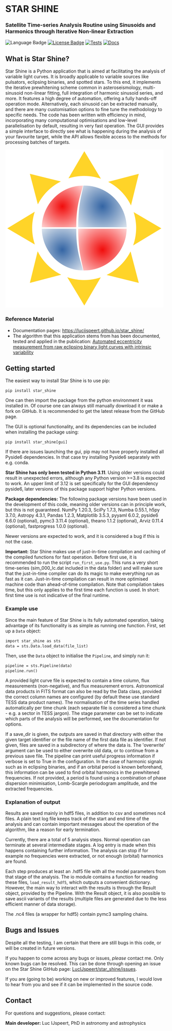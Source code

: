 # STAR SHINE
### Satellite Time-series Analysis Routine using Sinusoids and Harmonics through Iterative Non-linear Extraction


![Language Badge](https://img.shields.io/badge/Language-Python-blue.svg)
<a href="./LICENCE.md"><img src="https://img.shields.io/badge/License-GPLv3-blue.svg" alt="License Badge"/></a>
[![Tests](https://github.com/LucIJspeert/star_shine/actions/workflows/tests.yaml/badge.svg)](https://github.com/LucIJspeert/star_shine/actions/workflows/tests.yaml)
[![Docs](https://img.shields.io/badge/docs-online-blue.svg)](https://lucijspeert.github.io/star_shine/)

[//]: # (<a href="https://github.com/LucIJspeert/star_shine/blob/master/LICENCE.md"><img src="https://img.shields.io/github/license/LucIJspeert/star_shine" alt="License Badge"/></a>)

[//]: # (make the badges dynamic...)

## What is Star Shine?
Star Shine is a Python application that is aimed at facilitating the analysis of variable light curves. 
It is broadly applicable to variable sources like pulsators, eclipsing binaries, and spotted stars. 
To this end, it implements the iterative prewhitening scheme common in asteroseismology, multi-sinusoid non-linear 
fitting, full integration of harmonic sinusoid series, and more. 
It features a high degree of automation, offering a fully hands-off operation mode. 
Alternatively, each sinusoid can be extracted manually, and there are many customisation options to fine tune the 
methodology to specific needs. 
The code has been written with efficiency in mind, incorporating many computational optimisations and low-level 
parallelisation by default, resulting in very fast operation. 
The GUI provides a simple interface to directly see what is happening during the analysis of your favourite target, 
while the API allows flexible access to the methods for processing batches of targets.

![Star Shine logo](star_shine/data/images/Star_Shine_transparent.png?raw=true)

### Reference Material

* Documentation pages: https://lucijspeert.github.io/star_shine/
* The algorithm that this application stems from has been documented, tested and applied in the publication: 
[Automated eccentricity measurement from raw eclipsing binary light curves with intrinsic variability](https://ui.adsabs.harvard.edu/abs/2024arXiv240206084I/abstract)

## Getting started

The easiest way to install Star Shine is to use pip:

    pip install star_shine

One can then import the package from the python environment it was installed in. 
Of course one can always still manually download it or make a fork on GitHub. 
It is recommended to get the latest release from the GitHub page. 

The GUI is optional functionality, and its dependencies can be included when installing the package using:

    pip install star_shine[gui]

If there are issues launching the gui, pip may not have properly installed all Pyside6 dependencies. In that case try 
installing Pyside6 separately with e.g. conda.

**Star Shine has only been tested in Python 3.11**. Using older versions could result in unexpected errors, 
although any Python version >=3.8 is expected to work. An upper limit of 3.12 is set specifically for the GUI 
dependency pyside6, later versions of this package support higher Python versions.

**Package dependencies:** The following package versions have been used in the development of this code, 
meaning older versions can in principle work, but this is not guaranteed. NumPy 1.20.3, SciPy 1.7.3, Numba 0.55.1, 
h5py 3.7.0, Astropy 4.3.1, Pandas 1.2.3, Matplotlib 3.5.3, pyyaml 6.0.2, pyside6 6.6.0 (optional), 
pymc3 3.11.4 (optional), theano 1.1.2 (optional), Arviz 0.11.4 (optional), fastprogress 1.0.0 (optional).

Newer versions are expected to work, and it is considered a bug if this is not the case.

**Important:** Star Shine makes use of just-in-time compilation and caching of the compiled functions for fast operation.
Before first use, it is recommended to run the script `run_first_use.py`. This runs a very short time-series 
(sim_000_lc.dat included in the data folder) and will make sure that the just-in-time compiler can do its magic to 
make everything run as fast as it can. Just-in-time compilation can result in more optimised machine code than 
ahead-of-time compilation. Note that compilation takes time, but this only applies to the first time each function is 
used. In short: first time use is not indicative of the final runtime.


### Example use

Since the main feature of Star Shine is its fully automated operation, taking advantage of its functionality is 
as simple as running one function. First, set up a `Data` object:

    import star_shine as sts
    data = sts.Data.load_data(file_list)

Then, use the `Data` object to initialise the `Pipeline`, and simply run it:

    pipeline = sts.Pipeline(data)
    pipeline.run()

A provided light curve file is expected to contain a time column, flux measurements (non-negative), and flux 
measurement errors. Astronomical data products in FITS format can also be read by the Data class, provided the 
correct column names are configured (by default these use standard TESS data product names). The normalisation of the 
time series handled automatically per time chunk (each separate file is considered a time chunk - e.g. a sector in 
TESS jargon). The stage parameter can be set to indicate which parts of the analysis will be performed, see the 
documentation for options.

If a save_dir is given, the outputs are saved in that directory with either the given target identifier or the file 
name of the first data file as identifier. If not given, files are saved in a subdirectory of where the data is.
The 'overwrite' argument can be used to either overwrite old data, or to continue from a previous save file. 
The pipeline can print useful progress information if verbose is set to True in the configuration. In the case of 
harmonic signals such as in eclipsing binaries, and if an orbital period is known beforehand, this information can be 
used to find orbital harmonics in the prewhitened frequencies. If not provided, a period is found using a 
combination of phase dispersion minimisation, Lomb-Scargle periodogram amplitude, and the extracted frequencies.


### Explanation of output

Results are saved mainly in hdf5 files, in addition to csv and sometimes nc4 files. A plain text log file keeps track 
of the start and end time of the analysis and can contain important messages about the operation of the algorithm, 
like a reason for early termination.

Currently, there are a total of 5 analysis steps. Normal operation can terminate at several intermediate stages. 
A log entry is made when this happens containing further information. The analysis can stop if for example no 
frequencies were extracted, or not enough (orbital) harmonics are found.

Each step produces at least an .hdf5 file with all the model parameters from that stage of the analysis. 
The io module contains a function for reading these files, `load_result_hdf5`, which outputs a convenient 
dictionary. However, the main way to interact with the results is through the Result object, provided by the Pipeline.
With the Result object, it is also possible to save ascii variants of the results (multiple files are generated due
to the less efficient manner of data storage).

The .nc4 files (a wrapper for hdf5) contain pymc3 sampling chains.


## Bugs and Issues

Despite all the testing, I am certain that there are still bugs in this code, or will be created in future versions. 

If you happen to come across any bugs or issues, *please* contact me. Only known bugs can be resolved.
This can be done through opening an issue on the Star Shine GitHub page: 
[LucIJspeert/star_shine/issues](https://github.com/LucIJspeert/star_shineshine/issues).

If you are (going to be) working on new or improved features, I would love to hear from you and see if it can be 
implemented in the source code.


## Contact

For questions and suggestions, please contact:

**Main developer:** Luc IJspeert, PhD in astronomy and astrophysics
